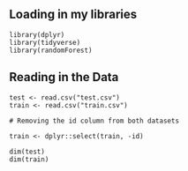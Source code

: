 ## Loading in my libraries
```{r}
library(dplyr)
library(tidyverse)
library(randomForest)
```

## Reading in the Data
```
test <- read.csv("test.csv")
train <- read.csv("train.csv")

# Removing the id column from both datasets

train <- dplyr::select(train, -id)

dim(test)
dim(train)

```
